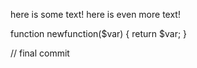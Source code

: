 here is some text!
here is even more text!

function newfunction($var) {
	return $var;
}


// final commit
